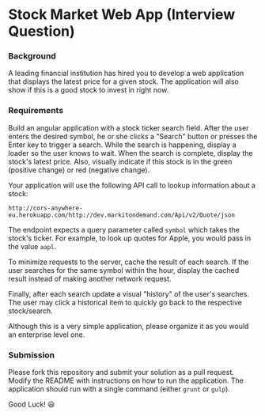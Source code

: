 # Stock Market Web App (Interview Question)

### Background

A leading financial institution has hired you to develop a web application that displays the latest price for a given stock. The application will also show if this is a good stock to invest in right now.

### Requirements

Build an angular application with a stock ticker search field. After the user enters the desired symbol, he or she clicks a "Search" button or presses the Enter key to trigger a search. While the search is happening, display a loader so the user knows to wait. When the search is complete, display the stock's latest price. Also, visually indicate if this stock is in the green (positive change) or red (negative change).

Your application will use the following API call to lookup information about a stock:

`http://cors-anywhere-eu.herokuapp.com/http://dev.markitondemand.com/Api/v2/Quote/json`

The endpoint expects a query parameter called `symbol` which takes the stock's ticker. For example, to look up quotes for Apple, you would pass in the value `aapl`.

To minimize requests to the server, cache the result of each search. If the user searches for the same symbol within the hour, display the cached result instead of making another network request.

Finally, after each search update a visual "history" of the user's searches. The user may click a historical item to quickly go back to the respective stock/search.

Although this is a very simple application, please organize it as you would an enterprise level one.

### Submission

Please fork this repository and submit your solution as a pull request. Modify the README with instructions on how to run the application. The application should run with a single command (either `grunt` or `gulp`).

Good Luck! :smiley:

